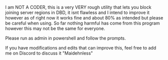 I am NOT A CODER, this is a very VERY rough utility that lets you block joining server regions in DBD, it isnt flawless and I intend to improve it however as of right now it works fine and about 80% as intended but please be careful when using. So far nothing harmful has come from this program however this may not be the same for everyone.

Please run as admin in powershell and follow the prompts.

If you have modifications and edits that can improve this, feel free to add me on Discord to discuss it "Maidehnless"
